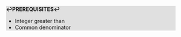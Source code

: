 <div style="margin:2em; background-color: #e0e0e0;">

<strong>↩PREREQUISITES↩</strong>

 * Integer greater than
 * Common denominator

</div>

